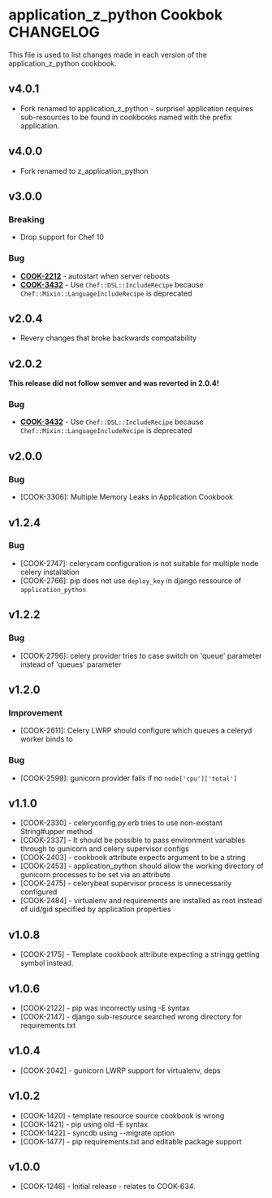application_z_python Cookbok CHANGELOG
======================================
This file is used to list changes made in each version of the application_z_python cookbook.

v4.0.1
------

- Fork renamed to application_z_python - surprise! application requires sub-resources to be found in cookbooks named with the prefix application.

v4.0.0
------

- Fork renamed to z_application_python

v3.0.0
------
### Breaking
- Drop support for Chef 10

### Bug
- **[COOK-2212](https://tickets.opscode.com/browse/COOK-2212)** - autostart when server reboots
- **[COOK-3432](https://tickets.opscode.com/browse/COOK-3432)** - Use `Chef::DSL::IncludeRecipe` because `Chef::Mixin::LanguageIncludeRecipe` is deprecated

v2.0.4
------
- Revery changes that broke backwards compatability

v2.0.2
------
**This release did not follow semver and was reverted in 2.0.4!**

### Bug
- **[COOK-3432](https://tickets.opscode.com/browse/COOK-3432)** - Use `Chef::DSL::IncludeRecipe` because `Chef::Mixin::LanguageIncludeRecipe` is deprecated

v2.0.0
------
### Bug
- [COOK-3306]: Multiple Memory Leaks in Application Cookbook

v1.2.4
------
### Bug

- [COOK-2747]: celerycam configuration is not suitable for multiple node celery installation
- [COOK-2766]: pip does not use `deploy_key` in  django ressource of `application_python`

v1.2.2
------
### Bug
- [COOK-2796]: celery provider tries to case switch on 'queue' parameter instead of 'queues' parameter

v1.2.0
------
### Improvement
- [COOK-2611]: Celery LWRP should configure which queues a celeryd worker binds to

### Bug

- [COOK-2599]: gunicorn provider fails if no `node['cpu']['total']`

v1.1.0
------
* [COOK-2330] - celeryconfig.py.erb tries to use non-existant String#upper method
* [COOK-2337] - It should be possible to pass environment variables through to gunicorn and celery supervisor configs
* [COOK-2403] - cookbook attribute expects argument to be a string
* [COOK-2453] - application_python should allow the working directory of gunicorn processes to be set via an attribute
* [COOK-2475] - celerybeat supervisor process is unnecessarily configured
* [COOK-2484] - virtualenv and requirements are installed as root instead of uid/gid specified by application properties

v1.0.8
------
* [COOK-2175] - Template cookbook attribute expecting a stringg getting symbol instead.

v1.0.6
------
* [COOK-2122] - pip was incorrectly using -E syntax
* [COOK-2147] - django sub-resource searched wrong directory for requirements.txt

v1.0.4
------
* [COOK-2042] - gunicorn LWRP support for virtualenv, deps

v1.0.2
------
* [COOK-1420] - template resource source cookbook is wrong
* [COOK-1421] - pip using old -E syntax
* [COOK-1422] - syncdb using --migrate option
* [COOK-1477] - pip requirements.txt and editable package support

v1.0.0
------
* [COOK-1246] - Initial release - relates to COOK-634.
